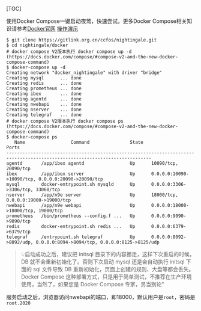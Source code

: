 [TOC]

使用Docker Compose一键启动夜莺，快速尝试。更多Docker Compose相关知识请参考[Docker官网](https://docs.docker.com/compose/) [操作演示](http://download.flashcat.cloud/n9e-compose.gif)

```
$ git clone https://gitlink.org.cn/ccfos/nightingale.git
$ cd nightingale/docker
# docker compose V2版本执行 docker compose up -d (https://docs.docker.com/compose/#compose-v2-and-the-new-docker-compose-command)
$ docker-compose up -d
Creating network "docker_nightingale" with driver "bridge"
Creating mysql      ... done
Creating redis      ... done
Creating prometheus ... done
Creating ibex       ... done
Creating agentd     ... done
Creating nwebapi    ... done
Creating nserver    ... done
Creating telegraf   ... done
# docker compose V2版本执行 docker compose ps (https://docs.docker.com/compose/#compose-v2-and-the-new-docker-compose-command)
$ docker-compose ps
   Name                 Command               State                                   Ports
----------------------------------------------------------------------------------------------------------------------------
agentd       /app/ibex agentd                 Up      10090/tcp, 20090/tcp
ibex         /app/ibex server                 Up      0.0.0.0:10090->10090/tcp, 0.0.0.0:20090->20090/tcp
mysql        docker-entrypoint.sh mysqld      Up      0.0.0.0:3306->3306/tcp, 33060/tcp
nserver      /app/n9e server                  Up      18000/tcp, 0.0.0.0:19000->19000/tcp
nwebapi      /app/n9e webapi                  Up      0.0.0.0:18000->18000/tcp, 19000/tcp
prometheus   /bin/prometheus --config.f ...   Up      0.0.0.0:9090->9090/tcp
redis        docker-entrypoint.sh redis ...   Up      0.0.0.0:6379->6379/tcp
telegraf     /entrypoint.sh telegraf          Up      0.0.0.0:8092->8092/udp, 0.0.0.0:8094->8094/tcp, 0.0.0.0:8125->8125/udp
```

> 💡启动成功之后，建议把 initsql 目录下的内容挪走，这样下次重启的时候，DB 就不会重新初始化了。否则下次启动 mysql 还是会自动执行 initsql 下面的 sql 文件导致 DB 重新初始化，页面上创建的规则、大盘等都会丢失。Docker Compose 这种部署方式，只是用于简单测试，不推荐在生产环境使用，当然了，如果您是 Docker Compose 专家，另当别论"

服务启动之后，浏览器访问nwebapi的端口，即18000，默认用户是`root`，密码是`root.2020`
